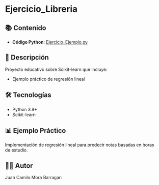 # Ejercicio_Libreria


## 📚 Contenido
- **Código Python**: [Ejercicio_Ejemplo.py](codigo/Ejercicio_Ejemplo.py)

## 🎯 Descripción
Proyecto educativo sobre Scikit-learn que incluye:
- Ejemplo práctico de regresión lineal

## 🛠️ Tecnologías
- Python 3.8+
- Scikit-learn

## 📊 Ejemplo Práctico
Implementación de regresión lineal para predecir notas basadas en horas de estudio.

## 👨‍💻 Autor
Juan Camilo Mora Barragan
